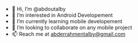 - 👋 Hi, I’m @abdoutalby
- 👀 I’m interested in Android Developement
- 🌱 I’m currently learning mobile developement
- 💞️ I’m looking to collaborate on any mobile project
- 📫 Reach me at abderrahmentalby@gmail.com

<!---
abdoutalby/abdoutalby is a ✨ special ✨ repository because its `README.md` (this file) appears on your GitHub profile.
You can click the Preview link to take a look at your changes.
--->
